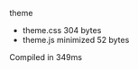 theme

 - theme.css                      304 bytes
 - theme.js       minimized       52 bytes

Compiled in 349ms